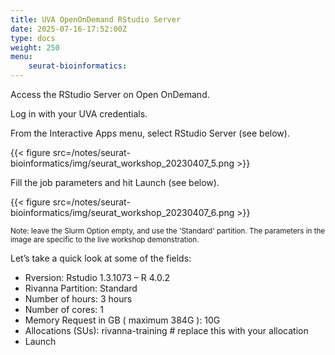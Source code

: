 ```yaml
---
title: UVA OpenOnDemand RStudio Server
date: 2025-07-16-17:52:00Z
type: docs 
weight: 250
menu: 
    seurat-bioinformatics:
---
```


Access the RStudio Server on Open OnDemand.

Log in with your UVA credentials. 

From the Interactive Apps menu, select RStudio Server (see below).

{{< figure src=/notes/seurat-bioinformatics/img/seurat_workshop_20230407_5.png >}}

Fill the job parameters and hit Launch (see below).

{{< figure src=/notes/seurat-bioinformatics/img/seurat_workshop_20230407_6.png >}}

<small> Note: leave the Slurm Option empty, and use the 'Standard' partition. The parameters in the image are specific to the live workshop demonstration. </small>

Let’s take a quick look at some of the fields:
  * Rversion: Rstudio 1.3.1073 – R 4.0.2
  * Rivanna Partition: Standard
  * Number of hours: 3 hours
  * Number of cores: 1
  * Memory Request in GB ( maximum 384G ): 10G
  * Allocations (SUs): rivanna-training # replace this with your allocation
  * Launch


